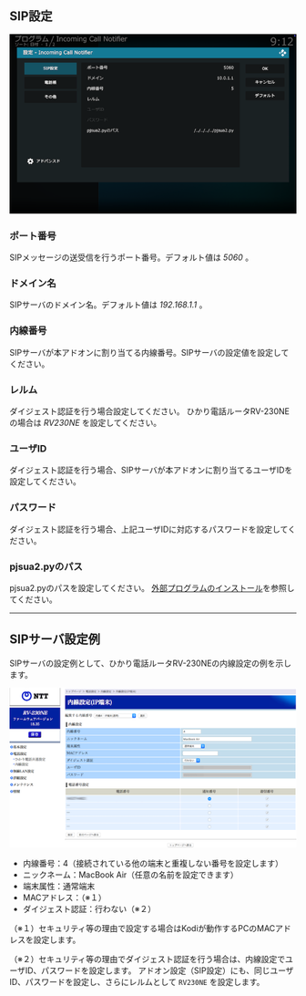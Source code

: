 ## SIP設定

![アドオン設定（SIP設定）](images/3.アドオン設定/1.SIP設定.png)

### ポート番号

SIPメッセージの送受信を行うポート番号。デフォルト値は _5060_ 。

### ドメイン名

SIPサーバのドメイン名。デフォルト値は _192.168.1.1_ 。

### 内線番号

SIPサーバが本アドオンに割り当てる内線番号。SIPサーバの設定値を設定してください。

### レルム

ダイジェスト認証を行う場合設定してください。
ひかり電話ルータRV-230NEの場合は _RV230NE_ を設定してください。

### ユーザID

ダイジェスト認証を行う場合、SIPサーバが本アドオンに割り当てるユーザIDを設定してください。

### パスワード

ダイジェスト認証を行う場合、上記ユーザIDに対応するパスワードを設定してください。

### pjsua2.pyのパス

pjsua2.pyのパスを設定してください。
[外部プログラムのインストール](0.概要#外部プログラムのインストール)を参照してください。

***

## SIPサーバ設定例

SIPサーバの設定例として、ひかり電話ルータRV-230NEの内線設定の例を示します。

![ひかり電話ルータRV-230NEの内線設定の例](images/0.概要/rv230ne.png)

* 内線番号：4（接続されている他の端末と重複しない番号を設定します）
* ニックネーム：MacBook Air（任意の名前を設定できます）
* 端末属性：通常端末
* MACアドレス：（※１）
* ダイジェスト認証：行わない（※２）

（※１）セキュリティ等の理由で設定する場合はKodiが動作するPCのMACアドレスを設定します。

（※２）セキュリティ等の理由でダイジェスト認証を行う場合は、内線設定でユーザID、パスワードを設定します。
アドオン設定（SIP設定）にも、同じユーザID、パスワードを設定し、さらにレルムとして
`RV230NE`
を設定します。
